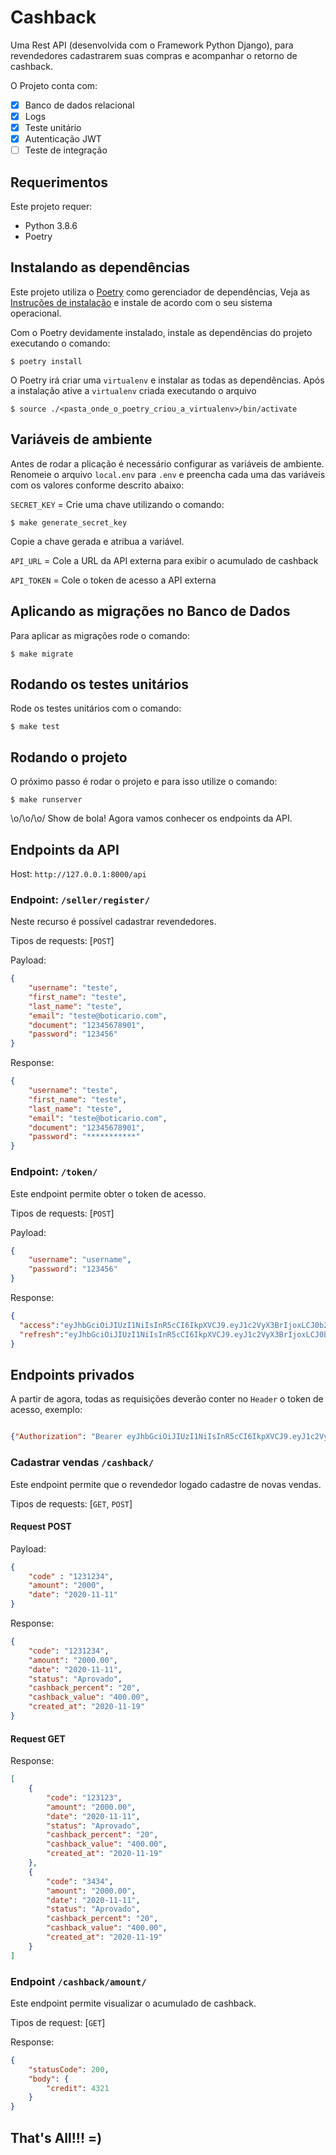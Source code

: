 # Cashback

Uma Rest API (desenvolvida com o Framework Python Django), para revendedores cadastrarem suas compras e acompanhar o retorno de cashback.

O Projeto conta com:

- [x] Banco de dados relacional
- [x] Logs
- [x] Teste unitário
- [x] Autenticação JWT
- [ ] Teste de integração

## Requerimentos

Este projeto requer:

- Python 3.8.6
- Poetry

## Instalando as dependências

Este projeto utiliza o [Poetry](https://python-poetry.org/) como gerenciador de dependências, Veja as [Instruções de instalação](https://python-poetry.org/docs/#installation) e instale de acordo com o seu sistema operacional.

Com o Poetry devidamente instalado, instale as dependências do projeto executando o comando:
```shell script
$ poetry install
```

O Poetry irá criar uma `virtualenv` e instalar as todas as dependências.
Após a instalação ative a `virtualenv` criada executando o arquivo 

```shell script
$ source ./<pasta_onde_o_poetry_criou_a_virtualenv>/bin/activate
````

## Variáveis de ambiente

Antes de rodar a plicação é necessário configurar as variáveis de ambiente.
Renomeie o arquivo `local.env` para `.env` e preencha cada uma das variáveis com os valores conforme descrito abaixo:

`SECRET_KEY` =  Crie uma chave utilizando o comando:
```shell script
$ make generate_secret_key
```
Copie a chave gerada e atribua a variável.


`API_URL` = Cole a URL da API externa para exibir o acumulado de cashback

`API_TOKEN` = Cole o token de acesso a API externa

## Aplicando as migrações no Banco de Dados

Para aplicar as migrações rode o comando:

```shell script
$ make migrate
```

## Rodando os testes unitários

Rode os testes unitários com o comando:

```shell script
$ make test
```

## Rodando o projeto

O próximo passo é rodar o projeto e para isso utilize o comando:

```shell script
$ make runserver
```

\o/\o/\o/ Show de bola! Agora vamos conhecer os endpoints da API.

## Endpoints da API

Host: `http://127.0.0.1:8000/api`

### Endpoint: `/seller/register/`

Neste recurso é possível cadastrar revendedores.

Tipos de requests: [`POST`]

Payload:
```json
{
    "username": "teste",
    "first_name": "teste",
    "last_name": "teste",
    "email": "teste@boticario.com",
    "document": "12345678901",
    "password": "123456"
}
```
Response:
```json
{
    "username": "teste",
    "first_name": "teste",
    "last_name": "teste",
    "email": "teste@boticario.com",
    "document": "12345678901",
    "password": "***********"
}
```

### Endpoint: `/token/`

Este endpoint permite obter o token de acesso.

Tipos de requests: [`POST`]

Payload:
```json
{
    "username": "username",
    "password": "123456"
}
```
Response:
```json
{
  "access":"eyJhbGciOiJIUzI1NiIsInR5cCI6IkpXVCJ9.eyJ1c2VyX3BrIjoxLCJ0b2tlbl90eXBlIjoiYWNjZXNzIiwiY29sZF9zdHVmZiI6IuKYgyIsImV4cCI6MTIzNDU2LCJqdGkiOiJmZDJmOWQ1ZTFhN2M0MmU4OTQ5MzVlMzYyYmNhOGJjYSJ9.NHlztMGER7UADHZJlxNG0WSi22a2KaYSfd1S-AuT7lU",
  "refresh":"eyJhbGciOiJIUzI1NiIsInR5cCI6IkpXVCJ9.eyJ1c2VyX3BrIjoxLCJ0b2tlbl90eXBlIjoicmVmcmVzaCIsImNvbGRfc3R1ZmYiOiLimIMiLCJleHAiOjIzNDU2NywianRpIjoiZGUxMmY0ZTY3MDY4NDI3ODg5ZjE1YWMyNzcwZGEwNTEifQ.aEoAYkSJjoWH1boshQAaTkf8G3yn0kapko6HFRt7Rh4"
}

```

## Endpoints privados

A partir de agora, todas as requisições deverão conter no `Header` o token de acesso, exemplo:

```json

{"Authorization": "Bearer eyJhbGciOiJIUzI1NiIsInR5cCI6IkpXVCJ9.eyJ1c2VyX3BrIjoxLCJ0b2tlbl90eXBlIjoiYWNjZXNzIiwiY29sZF9zdHVmZiI6IuKYgyIsImV4cCI6MTIzNDU2LCJqdGkiOiJmZDJmOWQ1ZTFhN2M0MmU4OTQ5MzVlMzYyYmNhOGJjYSJ9.NHlztMGER7UADHZJlxNG0WSi22a2KaYSfd1S-AuT7lU"}

```

### Cadastrar vendas `/cashback/`

Este endpoint permite que o revendedor logado cadastre de novas vendas.

Tipos de requests: [`GET`, `POST`]

#### Request POST
Payload:
```json
{
    "code" : "1231234",
    "amount": "2000",
    "date": "2020-11-11"
}
```
Response:
```json
{
    "code": "1231234",
    "amount": "2000.00",
    "date": "2020-11-11",
    "status": "Aprovado",
    "cashback_percent": "20",
    "cashback_value": "400.00",
    "created_at": "2020-11-19"
}
```

#### Request GET

Response:

```json
[
    {
        "code": "123123",
        "amount": "2000.00",
        "date": "2020-11-11",
        "status": "Aprovado",
        "cashback_percent": "20",
        "cashback_value": "400.00",
        "created_at": "2020-11-19"
    },
    {
        "code": "3434",
        "amount": "2000.00",
        "date": "2020-11-11",
        "status": "Aprovado",
        "cashback_percent": "20",
        "cashback_value": "400.00",
        "created_at": "2020-11-19"
    }
]
```

### Endpoint `/cashback/amount/`

Este endpoint permite visualizar o acumulado de cashback.

Tipos de request: [`GET`]

Response:
```json
{
    "statusCode": 200,
    "body": {
        "credit": 4321
    }
}
```

## That's All!!! =)
